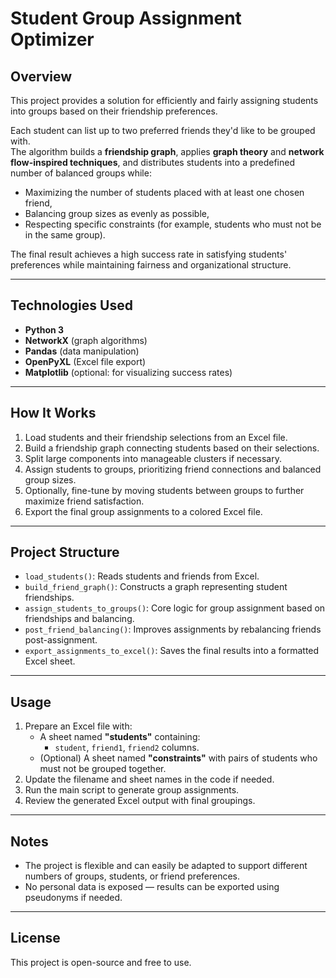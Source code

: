 # Student Group Assignment Optimizer

## Overview
This project provides a solution for efficiently and fairly assigning students into groups based on their friendship preferences.

Each student can list up to two preferred friends they'd like to be grouped with.  
The algorithm builds a **friendship graph**, applies **graph theory** and **network flow-inspired techniques**, and distributes students into a predefined number of balanced groups while:

- Maximizing the number of students placed with at least one chosen friend,
- Balancing group sizes as evenly as possible,
- Respecting specific constraints (for example, students who must not be in the same group).

The final result achieves a high success rate in satisfying students' preferences while maintaining fairness and organizational structure.

---

## Technologies Used
- **Python 3**
- **NetworkX** (graph algorithms)
- **Pandas** (data manipulation)
- **OpenPyXL** (Excel file export)
- **Matplotlib** (optional: for visualizing success rates)

---

## How It Works
1. Load students and their friendship selections from an Excel file.
2. Build a friendship graph connecting students based on their selections.
3. Split large components into manageable clusters if necessary.
4. Assign students to groups, prioritizing friend connections and balanced group sizes.
5. Optionally, fine-tune by moving students between groups to further maximize friend satisfaction.
6. Export the final group assignments to a colored Excel file.

---

## Project Structure
- `load_students()`: Reads students and friends from Excel.
- `build_friend_graph()`: Constructs a graph representing student friendships.
- `assign_students_to_groups()`: Core logic for group assignment based on friendships and balancing.
- `post_friend_balancing()`: Improves assignments by rebalancing friends post-assignment.
- `export_assignments_to_excel()`: Saves the final results into a formatted Excel sheet.

---

## Usage
1. Prepare an Excel file with:
    - A sheet named **"students"** containing:
        - `student`, `friend1`, `friend2` columns.
    - (Optional) A sheet named **"constraints"** with pairs of students who must not be grouped together.
2. Update the filename and sheet names in the code if needed.
3. Run the main script to generate group assignments.
4. Review the generated Excel output with final groupings.

---

## Notes
- The project is flexible and can easily be adapted to support different numbers of groups, students, or friend preferences.
- No personal data is exposed — results can be exported using pseudonyms if needed.

---

## License
This project is open-source and free to use.

